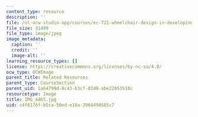 ```yaml
---
content_type: resource
description: ''
file: /ol-ocw-studio-app/courses/ec-721-wheelchair-design-in-developing-countries-spring-2009/c4f8176fb5ca50ede18a2064494585c7_IMG_4465.jpg
file_size: 31499
file_type: image/jpeg
image_metadata:
  caption: ''
  credit: ''
  image-alt: ''
learning_resource_types: []
license: https://creativecommons.org/licenses/by-nc-sa/4.0/
ocw_type: OCWImage
parent_title: Related Resources
parent_type: CourseSection
parent_uid: 1a64799d-8c43-b3cf-02d8-abe22053510c
resourcetype: Image
title: IMG_4465.jpg
uid: c4f8176f-b5ca-50ed-e18a-2064494585c7
---
```

